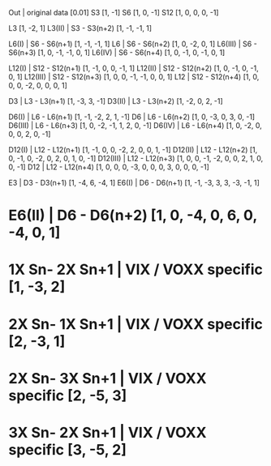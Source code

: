 Out                      | original data                [0.01]
S3                                                      [1, -1]
S6                                                      [1, 0, -1]
S12                                                     [1, 0, 0, 0, -1]

L3                                                      [1, -2, 1]
L3(II)                  | S3 - S3(n+2)                  [1, -1, -1, 1]

L6(I)                   | S6 - S6(n+1)                  [1, -1, -1, 1]
L6                      | S6 - S6(n+2)                  [1, 0, -2, 0, 1]
L6(III)                 | S6 - S6(n+3)                  [1, 0, -1, -1, 0, 1]
L6(IV)                  | S6 - S6(n+4)                  [1, 0, -1, 0, -1, 0, 1]

L12(I)                  | S12 - S12(n+1)                [1, -1, 0, 0, -1, 1]
L12(II)                 | S12 - S12(n+2)                [1, 0, -1, 0, -1, 0, 1]
L12(III)                | S12 - S12(n+3)                [1, 0, 0, -1, -1, 0, 0, 1]
L12                     | S12 - S12(n+4)                [1, 0, 0, 0, -2, 0, 0, 0, 1]

D3                      | L3 - L3(n+1)                  [1, -3, 3, -1]
D3(II)                  | L3 - L3(n+2)                  [1, -2, 0, 2, -1]

D6(I)                   | L6 - L6(n+1)                  [1, -1, -2, 2, 1, -1]
D6                      | L6 - L6(n+2)                  [1, 0, -3, 0, 3, 0, -1]
D6(III)                 | L6 - L6(n+3)                  [1, 0, -2, -1, 1, 2, 0, -1]
D6(IV)                  | L6 - L6(n+4)                  [1, 0, -2, 0, 0, 0, 2, 0, -1]

D12(I)                  | L12 - L12(n+1)                [1, -1, 0, 0, -2, 2, 0, 0, 1, -1]
D12(II)                 | L12 - L12(n+2)                [1, 0, -1, 0, -2, 0, 2, 0, 1, 0, -1]
D12(III)                | L12 - L12(n+3)                [1, 0, 0, -1, -2, 0, 0, 2, 1, 0, 0, -1]
D12                     | L12 - L12(n+4)                [1, 0, 0, 0, -3, 0, 0, 0, 3, 0, 0, 0, -1]

E3                      | D3 - D3(n+1)                  [1, -4, 6, -4, 1]
E6(I)                   | D6 - D6(n+1)                  [1, -1, -3, 3, 3, -3, -1, 1]
# E6(II)                  | D6 - D6(n+2)                  [1, 0, -4, 0, 6, 0, -4, 0, 1]

# 1X Sn- 2X Sn+1          | VIX / VOXX specific           [1, -3, 2]
# 2X Sn- 1X Sn+1          | VIX / VOXX specific           [2, -3, 1]
# 2X Sn- 3X Sn+1          | VIX / VOXX specific           [2, -5, 3]
# 3X Sn- 2X Sn+1          | VIX / VOXX specific           [3, -5, 2]
